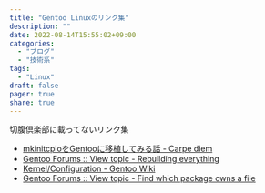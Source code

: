 ```yaml
---
title: "Gentoo Linuxのリンク集"
description: ""
date: 2022-08-14T15:55:02+09:00
categories:
  - "ブログ"
  - "技術系"
tags:
  - "Linux"
draft: false
pager: true
share: true
---
```


切腹倶楽部に載ってないリンク集

- [mkinitcpioをGentooに移植してみる話 \- Carpe diem](http://carpediemjournal.blog.fc2.com/blog-entry-50.html)
- [Gentoo Forums :: View topic \- Rebuilding everything](https://forums.gentoo.org/viewtopic-t-1041480.html)
- [Kernel/Configuration \- Gentoo Wiki](https://wiki.gentoo.org/wiki/Kernel/Configuration#Build)
- [Gentoo Forums :: View topic \- Find which package owns a file](https://forums.gentoo.org/viewtopic-t-804309.html)

